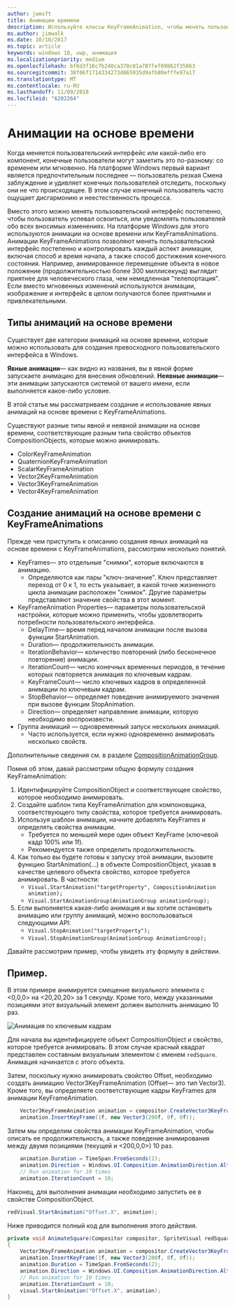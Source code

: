 ```yaml
---
author: jwmsft
title: Анимации времени
description: Используйте классы KeyFrameAnimation, чтобы менять пользовательский интерфейс во времени.
ms.author: jimwalk
ms.date: 10/10/2017
ms.topic: article
keywords: windows 10, uwp, анимация
ms.localizationpriority: medium
ms.openlocfilehash: bf6d3f16c7b240ca370c01a787fef09862f35863
ms.sourcegitcommit: 38f06f1714334273d865935d9afb80efffe97a17
ms.translationtype: MT
ms.contentlocale: ru-RU
ms.lasthandoff: 11/09/2018
ms.locfileid: "6202264"
---
```

# <a name="time-based-animations"></a>Анимации на основе времени

Когда меняется пользовательский интерфейс или какой-либо его компонент, конечные пользователи могут заметить это по-разному: со временем или мгновенно. На платформе Windows первый вариант является предпочтительным последнее — пользователь резкая Смена заблуждение и удивляет конечных пользователей отследить, поскольку они не что происходящее. В этом случае конечный пользователь часто ощущает дисгармонию и неестественность процесса.

Вместо этого можно менять пользовательский интерфейс постепенно, чтобы пользователь успевал освоиться, или уведомлять пользователей обо всех вносимых изменениях. На платформе Windows для этого используются анимации на основе времени или KeyFrameAnimations. Анимации KeyFrameAnimations позволяют менять пользовательский интерфейс постепенно и контролировать каждый аспект анимации, включая способ и время начала, а также способ достижения конечного состояния. Например, анимированное перемещение объекта в новое положение (продолжительностью более 300 миллисекунд) выглядит приятнее для человеческого глаза, чем немедленная "телепортация". Если вместо мгновенных изменений используются анимации, изображение и интерфейс в целом получаются более приятными и привлекательными.

## <a name="types-of-time-based-animations"></a>Типы анимаций на основе времени

Существует две категории анимаций на основе времени, которые можно использовать для создания превосходного пользовательского интерфейса в Windows.

**Явные анимации**— как видно из названия, вы в явной форме запускаете анимацию для внесения обновлений.
**Неявные анимации**— эти анимации запускаются системой от вашего имени, если выполняется какое-либо условие.

В этой статье мы рассматриваем создание и использование _явных_ анимаций на основе времени с KeyFrameAnimations.

Существуют разные типы явной и неявной анимации на основе времени, соответствующие разным типа свойство объектов CompositionObjects, которые можно анимировать.

- ColorKeyFrameAnimation
- QuaternionKeyFrameAnimation
- ScalarKeyFrameAnimation
- Vector2KeyFrameAnimation
- Vector3KeyFrameAnimation
- Vector4KeyFrameAnimation

## <a name="create-time-based-animations-with-keyframeanimations"></a>Создание анимаций на основе времени с KeyFrameAnimations

Прежде чем приступить к описанию создания явных анимаций на основе времени с KeyFrameAnimations, рассмотрим несколько понятий.

- KeyFrames— это отдельные "снимки", которые включаются в анимацию.
  - Определяются как пары "ключ-значение". Ключ представляет переход от 0 к 1, то есть указывает, в какой точке жизненного цикла анимации расположен "снимок". Другие параметры представляют значение свойства в этот момент.
- KeyFrameAnimation Properties— параметры пользовательской настройки, которые можно применить, чтобы удовлетворить потребности пользовательского интерфейса.
  - DelayTime— время перед началом анимации после вызова функции StartAnimation.
  - Duration— продолжительность анимации.
  - IterationBehavior— количество повторений (либо бесконечное повторение) анимации.
  - IterationCount— число конечных временных периодов, в течение которых повторяется анимация по ключевым кадрам.
  - KeyFrameCount— число ключевых кадров в определенной анимации по ключевым кадрам.
  - StopBehavior— определяет поведение анимируемого значения при вызове функции StopAnimation.
  - Direction— определяет направление анимации, которую необходимо воспроизвести.
- Группа анимаций — одновременный запуск нескольких анимаций.
  - Часто используется, если нужно одновременно анимировать несколько свойств.

Дополнительные сведения см. в разделе [CompositionAnimationGroup](https://docs.microsoft.com/uwp/api/windows.ui.composition.compositionanimationgroup).

Помня об этом, давай рассмотрим общую формулу создания KeyFrameAnimation:

1. Идентифицируйте CompositionObject и соответствующее свойство, которое необходимо анимировать.
1. Создайте шаблон типа KeyFrameAnimation для компоновщика, соответствующего типу свойства, которое требуется анимировать.
1. Используя шаблон анимации, начните добавлять KeyFrames и определять свойства анимации.
    - Требуется по меньшей мере один объект KeyFrame (ключевой кадр 100% или 1f).
    - Рекомендуется также определить продолжительность.
1. Как только вы будете готовы к запуску этой анимации, вызовите функцию StartAnimation(…) в объекте CompositionObject, указав в качестве целевого объекта свойство, которое требуется анимировать. В частности:
    - `Visual.StartAnimation("targetProperty", CompositionAnimation animation);`
    - `Visual.StartAnimationGroup(AnimationGroup animationGroup);`
1. Если выполняется какая-либо анимация и вы хотите остановить анимацию или группу анимаций, можно воспользоваться следующими API:
    - `Visual.StopAnimation("targetProperty");`
    - `Visual.StopAnimationGroup(AnimationGroup AnimationGroup);`

Давайте рассмотрим пример, чтобы увидеть эту формулу в действии.

## <a name="example"></a>Пример.

В этом примере анимируется смещение визуального элемента с <0,0,0> на <20,20,20> за 1 секунду. Кроме того, между указанными позициями этот визуальный элемент должен выполнить анимацию 10 раз.

![Анимация по ключевым кадрам](images/animation/animated-rectangle.gif)

Для начала вы идентифицируете объект CompositionObject и свойство, которое требуется анимировать. В этом случае красный квадрат представлен составным визуальным элементом с именем `redSquare`. Анимация начинается с этого объекта.

Затем, поскольку нужно анимировать свойство Offset, необходимо создать анимацию Vector3KeyFrameAnimation (Offset— это тип Vector3). Кроме того, вы определяете соответствующие кадры KeyFrames для анимации KeyFrameAnimation.

```csharp
    Vector3KeyFrameAnimation animation = compositor.CreateVector3KeyFrameAnimation();
    animation.InsertKeyFrame(1f, new Vector3(200f, 0f, 0f));
```

Затем мы определим свойства анимации KeyFrameAnimation, чтобы описать ее продолжительность, а также поведение анимирования между двумя позициями (текущей и <200,0,0>) 10 раз.

```csharp
    animation.Duration = TimeSpan.FromSeconds(2);
    animation.Direction = Windows.UI.Composition.AnimationDirection.Alternate;
    // Run animation for 10 times
    animation.IterationCount = 10;
```

Наконец, для выполнения анимации необходимо запустить ее в свойстве CompositionObject.

```csharp
redVisual.StartAnimation("Offset.X", animation);
```

Ниже приводится полный код для выполнения этого действия.

```csharp
private void AnimateSquare(Compositor compositor, SpriteVisual redSquare)
{ 
    Vector3KeyFrameAnimation animation = compositor.CreateVector3KeyFrameAnimation();
    animation.InsertKeyFrame(1f, new Vector3(200f, 0f, 0f));
    animation.Duration = TimeSpan.FromSeconds(2);
    animation.Direction = Windows.UI.Composition.AnimationDirection.Alternate;
    // Run animation for 10 times
    animation.IterationCount = 10;
    visual.StartAnimation("Offset.X", animation);
} 
```
